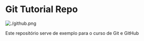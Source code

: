 # Git Tutorial Repo

![./github.png](GitHub)

Este repositório serve de exemplo para o curso de Git e GitHub
